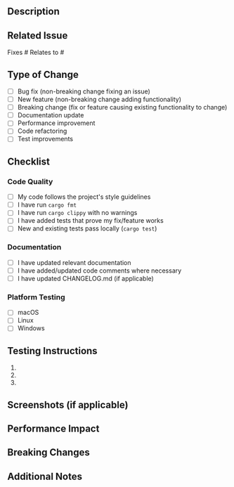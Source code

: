 ## Description
<!-- Clear description of what this PR does -->

## Related Issue
<!-- Link to related issue(s) -->
Fixes #
Relates to #

## Type of Change
<!-- Check all that apply -->
- [ ] Bug fix (non-breaking change fixing an issue)
- [ ] New feature (non-breaking change adding functionality)
- [ ] Breaking change (fix or feature causing existing functionality to change)
- [ ] Documentation update
- [ ] Performance improvement
- [ ] Code refactoring
- [ ] Test improvements

## Checklist

### Code Quality
- [ ] My code follows the project's style guidelines
- [ ] I have run `cargo fmt`
- [ ] I have run `cargo clippy` with no warnings
- [ ] I have added tests that prove my fix/feature works
- [ ] New and existing tests pass locally (`cargo test`)

### Documentation
- [ ] I have updated relevant documentation
- [ ] I have added/updated code comments where necessary
- [ ] I have updated CHANGELOG.md (if applicable)

### Platform Testing
<!-- Check platforms you've tested on -->
- [ ] macOS
- [ ] Linux
- [ ] Windows

## Testing Instructions
<!-- How reviewers can test your changes -->
1.
2.
3.

## Screenshots (if applicable)
<!-- Add screenshots for UI changes -->

## Performance Impact
<!-- Describe any performance implications -->

## Breaking Changes
<!-- List any breaking changes and migration steps -->

## Additional Notes
<!-- Any other information relevant to this PR -->
